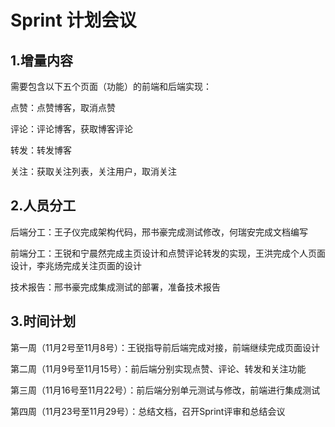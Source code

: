 # Sprint 计划会议

## 1.增量内容

需要包含以下五个页面（功能）的前端和后端实现：

 

点赞：点赞博客，取消点赞

评论：评论博客，获取博客评论

转发：转发博客

关注：获取关注列表，关注用户，取消关注

## 2.人员分工

后端分工：王子仪完成架构代码，邢书豪完成测试修改，何瑞安完成文档编写

前端分工：王锐和宁晨然完成主页设计和点赞评论转发的实现，王洪完成个人页面设计，李兆炀完成关注页面的设计

技术报告：邢书豪完成集成测试的部署，准备技术报告

## 3.时间计划

第一周（11月2号至11月8号）：王锐指导前后端完成对接，前端继续完成页面设计

第二周（11月9号至11月15号）：前后端分别实现点赞、评论、转发和关注功能

第三周（11月16号至11月22号）：前后端分别单元测试与修改，前端进行集成测试

第四周（11月23号至11月29号）：总结文档，召开Sprint评审和总结会议

 